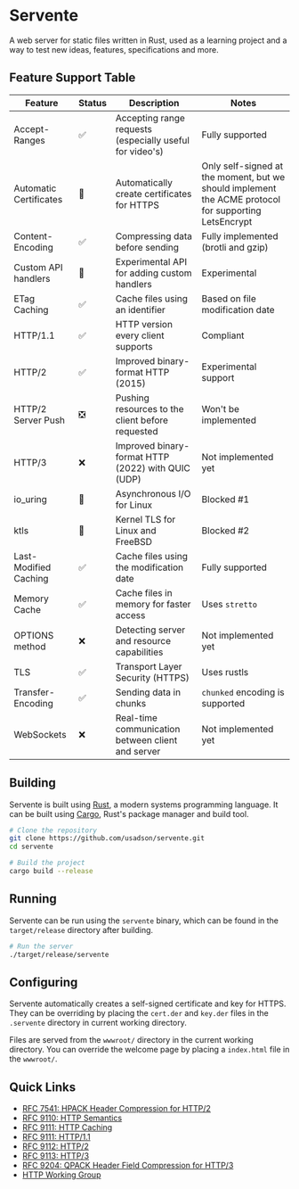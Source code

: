 # Servente
A web server for static files written in Rust, used as a learning project and a way to test new ideas, features, specifications and more.


## Feature Support Table
| Feature                   | Status | Description                                              | Notes                                 |
| ------------------------- | ------ | -------------------------------------------------------- | ------------------------------------- |
| Accept-Ranges             | ✅     | Accepting range requests (especially useful for video's) | Fully supported                       |
| Automatic Certificates    | 🤕     | Automatically create certificates for HTTPS              | Only self-signed at the moment, but we should implement the ACME protocol for supporting LetsEncrypt |
| Content-Encoding          | ✅     | Compressing data before sending                          | Fully implemented (brotli and gzip)   |
| Custom API handlers       | 🤕     | Experimental API for adding custom handlers              | Experimental                          |
| ETag Caching              | ✅     | Cache files using an identifier                          | Based on file modification date       |
| HTTP/1.1                  | ✅     | HTTP version every client supports                       | Compliant                             |
| HTTP/2                    | ✅     | Improved binary-format HTTP (2015)                       | Experimental support                  |
| HTTP/2 Server Push        | ❎     | Pushing resources to the client before requested         | Won't be implemented                  |
| HTTP/3                    | ❌     | Improved binary-format HTTP (2022) with QUIC (UDP)       | Not implemented yet                   |
| io_uring                  | 🚧     | Asynchronous I/O for Linux                               | Blocked #1                            |
| ktls                      | 🚧     | Kernel TLS for Linux and FreeBSD                         | Blocked #2                            |
| Last-Modified Caching     | ✅     | Cache files using the modification date                  | Fully supported                       |
| Memory Cache              | ✅     | Cache files in memory for faster access                  | Uses `stretto`                        |
| OPTIONS method            | ❌     | Detecting server and resource capabilities               | Not implemented yet                   |
| TLS                       | ✅     | Transport Layer Security (HTTPS)                         | Uses rustls                           |
| Transfer-Encoding         | ✅     | Sending data in chunks                                   | `chunked` encoding is supported       |
| WebSockets                | ❌     | Real-time communication between client and server        | Not implemented yet                   |


## Building
Servente is built using [Rust](https://www.rust-lang.org/), a modern systems
programming language. It can be built using [Cargo](https://doc.rust-lang.org/cargo/),
Rust's package manager and build tool.

```bash
# Clone the repository
git clone https://github.com/usadson/servente.git
cd servente

# Build the project
cargo build --release
```

## Running
Servente can be run using the `servente` binary, which can be found in the
`target/release` directory after building.

```bash
# Run the server
./target/release/servente
```

## Configuring
Servente automatically creates a self-signed certificate and key for HTTPS. They
can be overriding by placing the `cert.der` and `key.der` files in the `.servente`
directory in current working directory.

Files are served from the `wwwroot/` directory in the current working directory.
You can override the welcome page by placing a `index.html` file in the `wwwroot/`.

## Quick Links
* [RFC 7541: HPACK Header Compression for HTTP/2](https://httpwg.org/specs/rfc7541.html)
* [RFC 9110: HTTP Semantics](https://www.rfc-editor.org/rfc/rfc9110.html)
* [RFC 9111: HTTP Caching](https://www.rfc-editor.org/rfc/rfc9111.html)
* [RFC 9111: HTTP/1.1](https://www.rfc-editor.org/rfc/rfc9112.html)
* [RFC 9112: HTTP/2](https://www.rfc-editor.org/rfc/rfc9113.html)
* [RFC 9113: HTTP/3](https://www.rfc-editor.org/rfc/rfc9114.html)
* [RFC 9204: QPACK Header Field Compression for HTTP/3](https://httpwg.org/specs/rfc9204.html)
* [HTTP Working Group](https://httpwg.org/)
